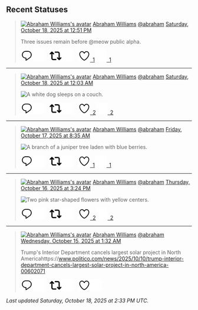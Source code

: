 ## Recent Statuses

> <a href="https://indieweb.social/@abraham"><img alt="Abraham Williams's avatar" src="https://cdn.masto.host/indiewebsocial/accounts/avatars/109/292/540/382/343/163/original/d00f2e03ce9c85b1.jpg" height="24" width="24" ></a> [Abraham Williams](https://indieweb.social/@abraham) [@abraham](https://indieweb.social/@abraham) [Saturday, October 18, 2025 at 12:51 PM](https://indieweb.social/@abraham/115395259038329179)
>
> Three issues remain before @meow public alpha.
>
> [![Reply](./images/reply_light.svg#gh-light-mode-only "Reply")](https://indieweb.social/@abraham/115395259038329179#gh-light-mode-only)[![Reply](./images/reply.svg#gh-dark-mode-only "Reply")](https://indieweb.social/@abraham/115395259038329179#gh-dark-mode-only)&emsp;[![Boost](./images/retweet_light.svg#gh-light-mode-only "Boost")](https://indieweb.social/@abraham/115395259038329179#gh-light-mode-only)[![Boost](./images/retweet.svg#gh-dark-mode-only "Boost")](https://indieweb.social/@abraham/115395259038329179#gh-dark-mode-only)&emsp;[![Favorite](./images/like_light.svg#gh-light-mode-only "Favorite")&ensp;1](https://indieweb.social/@abraham/115395259038329179#gh-light-mode-only)[![Favorite](./images/like.svg#gh-dark-mode-only "Favorite")&ensp;1](https://indieweb.social/@abraham/115395259038329179#gh-dark-mode-only)


---

> <a href="https://indieweb.social/@abraham"><img alt="Abraham Williams's avatar" src="https://cdn.masto.host/indiewebsocial/accounts/avatars/109/292/540/382/343/163/original/d00f2e03ce9c85b1.jpg" height="24" width="24" ></a> [Abraham Williams](https://indieweb.social/@abraham) [@abraham](https://indieweb.social/@abraham) [Saturday, October 18, 2025 at 12:03 AM](https://indieweb.social/@abraham/115392237769015495)
>
> 
>
> ![A white dog sleeps on a couch.](https://cdn.masto.host/indiewebsocial/media_attachments/files/115/392/236/410/108/454/original/1c0d8581107dc848.jpg)
>
> [![Reply](./images/reply_light.svg#gh-light-mode-only "Reply")](https://indieweb.social/@abraham/115392237769015495#gh-light-mode-only)[![Reply](./images/reply.svg#gh-dark-mode-only "Reply")](https://indieweb.social/@abraham/115392237769015495#gh-dark-mode-only)&emsp;[![Boost](./images/retweet_light.svg#gh-light-mode-only "Boost")](https://indieweb.social/@abraham/115392237769015495#gh-light-mode-only)[![Boost](./images/retweet.svg#gh-dark-mode-only "Boost")](https://indieweb.social/@abraham/115392237769015495#gh-dark-mode-only)&emsp;[![Favorite](./images/like_light.svg#gh-light-mode-only "Favorite")&ensp;2](https://indieweb.social/@abraham/115392237769015495#gh-light-mode-only)[![Favorite](./images/like.svg#gh-dark-mode-only "Favorite")&ensp;2](https://indieweb.social/@abraham/115392237769015495#gh-dark-mode-only)


---

> <a href="https://indieweb.social/@abraham"><img alt="Abraham Williams's avatar" src="https://cdn.masto.host/indiewebsocial/accounts/avatars/109/292/540/382/343/163/original/d00f2e03ce9c85b1.jpg" height="24" width="24" ></a> [Abraham Williams](https://indieweb.social/@abraham) [@abraham](https://indieweb.social/@abraham) [Friday, October 17, 2025 at 8:35 AM](https://indieweb.social/@abraham/115388586455108254)
>
> 
>
> ![A branch of a juniper tree laden with blue berries.](https://cdn.masto.host/indiewebsocial/media_attachments/files/115/387/282/173/266/852/original/49edf6141b7a54f7.jpg)
>
> [![Reply](./images/reply_light.svg#gh-light-mode-only "Reply")](https://indieweb.social/@abraham/115388586455108254#gh-light-mode-only)[![Reply](./images/reply.svg#gh-dark-mode-only "Reply")](https://indieweb.social/@abraham/115388586455108254#gh-dark-mode-only)&emsp;[![Boost](./images/retweet_light.svg#gh-light-mode-only "Boost")](https://indieweb.social/@abraham/115388586455108254#gh-light-mode-only)[![Boost](./images/retweet.svg#gh-dark-mode-only "Boost")](https://indieweb.social/@abraham/115388586455108254#gh-dark-mode-only)&emsp;[![Favorite](./images/like_light.svg#gh-light-mode-only "Favorite")&ensp;1](https://indieweb.social/@abraham/115388586455108254#gh-light-mode-only)[![Favorite](./images/like.svg#gh-dark-mode-only "Favorite")&ensp;1](https://indieweb.social/@abraham/115388586455108254#gh-dark-mode-only)


---

> <a href="https://indieweb.social/@abraham"><img alt="Abraham Williams's avatar" src="https://cdn.masto.host/indiewebsocial/accounts/avatars/109/292/540/382/343/163/original/d00f2e03ce9c85b1.jpg" height="24" width="24" ></a> [Abraham Williams](https://indieweb.social/@abraham) [@abraham](https://indieweb.social/@abraham) [Thursday, October 16, 2025 at 3:24 PM](https://indieweb.social/@abraham/115384532759296033)
>
> 
>
> ![Two pink star-shaped flowers with yellow centers.](https://cdn.masto.host/indiewebsocial/media_attachments/files/115/384/531/543/205/470/original/1f5da58c27c98e2d.jpg)
>
> [![Reply](./images/reply_light.svg#gh-light-mode-only "Reply")](https://indieweb.social/@abraham/115384532759296033#gh-light-mode-only)[![Reply](./images/reply.svg#gh-dark-mode-only "Reply")](https://indieweb.social/@abraham/115384532759296033#gh-dark-mode-only)&emsp;[![Boost](./images/retweet_light.svg#gh-light-mode-only "Boost")](https://indieweb.social/@abraham/115384532759296033#gh-light-mode-only)[![Boost](./images/retweet.svg#gh-dark-mode-only "Boost")](https://indieweb.social/@abraham/115384532759296033#gh-dark-mode-only)&emsp;[![Favorite](./images/like_light.svg#gh-light-mode-only "Favorite")&ensp;2](https://indieweb.social/@abraham/115384532759296033#gh-light-mode-only)[![Favorite](./images/like.svg#gh-dark-mode-only "Favorite")&ensp;2](https://indieweb.social/@abraham/115384532759296033#gh-dark-mode-only)


---

> <a href="https://indieweb.social/@abraham"><img alt="Abraham Williams's avatar" src="https://cdn.masto.host/indiewebsocial/accounts/avatars/109/292/540/382/343/163/original/d00f2e03ce9c85b1.jpg" height="24" width="24" ></a> [Abraham Williams](https://indieweb.social/@abraham) [@abraham](https://indieweb.social/@abraham) [Wednesday, October 15, 2025 at 1:32 AM](https://indieweb.social/@abraham/115375601059158104)
>
> Trump&#39;s Interior Department cancels largest solar project in North Americahttps://www.politico.com/news/2025/10/10/trump-interior-department-cancels-largest-solar-project-in-north-america-00602071
>
> [![Reply](./images/reply_light.svg#gh-light-mode-only "Reply")](https://indieweb.social/@abraham/115375601059158104#gh-light-mode-only)[![Reply](./images/reply.svg#gh-dark-mode-only "Reply")](https://indieweb.social/@abraham/115375601059158104#gh-dark-mode-only)&emsp;[![Boost](./images/retweet_light.svg#gh-light-mode-only "Boost")](https://indieweb.social/@abraham/115375601059158104#gh-light-mode-only)[![Boost](./images/retweet.svg#gh-dark-mode-only "Boost")](https://indieweb.social/@abraham/115375601059158104#gh-dark-mode-only)&emsp;[![Favorite](./images/like_light.svg#gh-light-mode-only "Favorite")](https://indieweb.social/@abraham/115375601059158104#gh-light-mode-only)[![Favorite](./images/like.svg#gh-dark-mode-only "Favorite")](https://indieweb.social/@abraham/115375601059158104#gh-dark-mode-only)


_Last updated Saturday, October 18, 2025 at 2:33 PM UTC._
